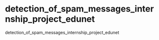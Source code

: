 # detection_of_spam_messages_internship_project_edunet
detection_of_spam_messages_internship_project_edunet
